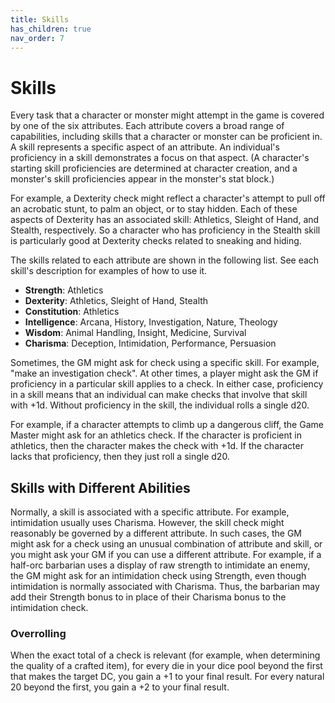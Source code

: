 ```yaml
---
title: Skills
has_children: true
nav_order: 7
---
```


# Skills
Every task that a character or monster might attempt in the game is covered by one of the six attributes. Each attribute covers a broad range of capabilities, including skills that a character or monster can be proficient in. A skill represents a specific aspect of an attribute. An individual's proficiency in a skill demonstrates a focus on that aspect. (A character's starting skill proficiencies are determined at character creation, and a monster's skill proficiencies appear in the monster's stat block.)

For example, a Dexterity check might reflect a character's attempt to pull off an acrobatic stunt, to palm an object, or to stay hidden. Each of these aspects of Dexterity has an associated skill: Athletics, Sleight of Hand, and Stealth, respectively. So a character who has proficiency in the Stealth skill is particularly good at Dexterity checks related to sneaking and hiding.

The skills related to each attribute are shown in the following list. See each skill's description for examples of how to use it.
* **Strength**: Athletics
* **Dexterity**: Athletics, Sleight of Hand, Stealth
* **Constitution**: Athletics
* **Intelligence**: Arcana, History, Investigation, Nature, Theology 
* **Wisdom**: Animal Handling, Insight, Medicine, Survival
* **Charisma**: Deception, Intimidation, Performance, Persuasion

Sometimes, the GM might ask for check using a specific skill. For example, "make an investigation check". At other times, a player might ask the GM if proficiency in a particular skill applies to a check. In either case, proficiency in a skill means that an individual can make checks that involve that skill with +1d. Without proficiency in the skill, the individual rolls a single d20.

For example, if a character attempts to climb up a dangerous cliff, the Game Master might ask for an athletics check. If the character is proficient in athletics, then the character makes the check with +1d. If the character lacks that proficiency, then they just roll a single d20.

## Skills with Different Abilities
Normally, a skill is associated with a specific attribute. For example, intimidation usually uses Charisma. However, the skill check might reasonably be governed by a different attribute. In such cases, the GM might ask for a check using an unusual combination of attribute and skill, or you might ask your GM if you can use a different attribute. For example, if a half-orc barbarian uses a display of raw strength to intimidate an enemy, the GM might ask for an intimidation check using Strength, even though intimidation is normally associated with Charisma. Thus, the barbarian may add their Strength bonus to in place of their Charisma bonus to the intimidation check.

### Overrolling
When the exact total of a check is relevant (for example, when determining the quality of a crafted item), for every die in your dice pool beyond the first that makes the target DC, you gain a +1 to your final result. For every natural 20 beyond the first, you gain a +2 to your final result.
